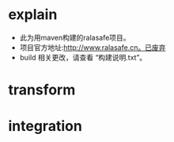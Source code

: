 # explain
+ 此为用maven构建的ralasafe项目。
+ 项目官方地址:http://www.ralasafe.cn。已废弃
+ build 相关更改，请查看 “构建说明.txt”。

# transform


# integration